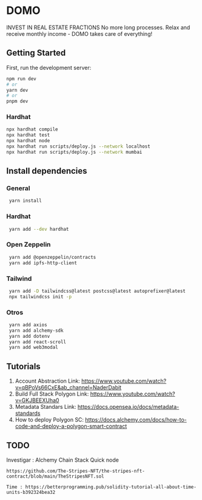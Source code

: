 # DOMO

INVEST IN REAL ESTATE FRACTIONS
No more long processes. Relax and receive monthly income - DOMO takes care of everything!

## Getting Started

First, run the development server:

```bash
npm run dev
# or
yarn dev
# or
pnpm dev
```

### Hardhat 
```bash
npx hardhat compile
npx hardhat test
npx hardhat node
npx hardhat run scripts/deploy.js --network localhost
npx hardhat run scripts/deploy.js --network mumbai

```

## Install dependencies 

### General 
```bash
 yarn install
```

 ### Hardhat 
```bash
 yarn add --dev hardhat
```

 ### Open Zeppelin
```bash
 yarn add @openzeppelin/contracts
 yarn add ipfs-http-client 
```
### Tailwind
```bash
 yarn add -D tailwindcss@latest postcss@latest autoprefixer@latest
 npx tailwindcss init -p
```
### Otros
```bash
 yarn add axios
 yarn add alchemy-sdk
 yarn add dotenv
 yarn add react-scroll
 yarn add web3modal
```  
 <!-- yarn add web3modal  -->
## Tutorials 

1) Account Abstraction Link: https://www.youtube.com/watch?v=qBPoVs66CxE&ab_channel=NaderDabit
2) Build Full Stack Polygon Link: https://www.youtube.com/watch?v=GKJBEEXUha0
3) Metadata Standars Link: https://docs.opensea.io/docs/metadata-standards
4) How to deploy Polygon SC: https://docs.alchemy.com/docs/how-to-code-and-deploy-a-polygon-smart-contract

## TODO 

Investigar :
    Alchemy
    Chain Stack
    Quick node 

    https://github.com/The-Stripes-NFT/the-stripes-nft-contract/blob/main/TheStripesNFT.sol 

    Time : https://betterprogramming.pub/solidity-tutorial-all-about-time-units-b392324bea32
